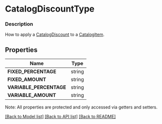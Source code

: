 # CatalogDiscountType

### Description

How to apply a [CatalogDiscount](#type-catalogdiscount) to a [CatalogItem](#type-catalogitem).

## Properties
Name | Type
------------ | -------------
**FIXED_PERCENTAGE** | string
**FIXED_AMOUNT** | string
**VARIABLE_PERCENTAGE** | string
**VARIABLE_AMOUNT** | string

Note: All properties are protected and only accessed via getters and setters.

[[Back to Model list]](../../README.md#documentation-for-models) [[Back to API list]](../../README.md#documentation-for-api-endpoints) [[Back to README]](../../README.md)

